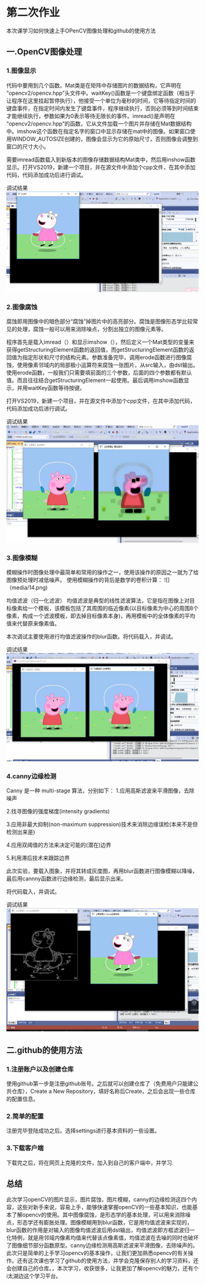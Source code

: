 # 第二次作业
本次课学习如何快速上手OPenCV图像处理和github的使用方法
## 一.OpenCV图像处理
### 1.图像显示
代码中要用到几个函数。Mat类是在矩阵中存储图片的数据结构，它声明在 “opencv2/opencv.hpp”头文件中。waitKey()函数是一个键盘绑定函数（相当于让程序在这里挂起暂停执行），他接受一个单位为毫秒的时间，它等待指定时间的键盘事件，在指定时间内发生了键盘事件，程序继续执行，否则必须等到时间结束才能继续执行，参数如果为0表示等待无限长的事件。imread()是声明在 “opencv2/opencv.hpp”的函数，它从文件加载一个图片并存储在Mat数据结构中。imshow这个函数在指定名字的窗口中显示存储在mat中的图像。如果窗口使用WINDOW_AUTOSIZE创建的，图像会显示为它的原始尺寸，否则图像会调整到窗口的尺寸大小。

需要imread函数载入到新版本的图像存储数据结构Mat类中，然后用inshow函数显示。打开VS2019，新建一个项目，并在源文件中添加个cpp文件，在其中添加代码，代码添加成功后进行调试。

调试结果
![](media/13.png)
### 2.图像腐蚀
腐蚀即用图像中的暗色部分“腐蚀”掉图片中的高亮部分。腐蚀是图像形态学比较常见的处理，腐蚀一般可以用来消除噪点，分割出独立的图像元素等。

程序首先是载入imread（）和显示imshow（），然后定义一个Mat类型的变量来获得getStructuringElement函数的返回值，而getStructuringElement函数的返回值为指定形状和尺寸的结构元素。参数准备完毕，调用erode函数进行图像腐蚀，使用像素邻域内的局部极小运算符来腐蚀一张图片，从src输入，由dst输出。使用erode函数，一般我们只需要填前面的三个参数，后面的四个参数都有默认值。而且往往结合getStructuringElement一起使用。最后调用imshow函数显示，并用waitKey函数等待按键。

打开VS2019，新建一个项目，并在源文件中添加个cpp文件，在其中添加代码，代码添加成功后进行调试。

调试结果
![](media/15.png)
### 3.图像模糊
模糊操作时图像处理中最简单和常用的操作之一，使用该操作的原因之一就为了给图像预处理时减低噪声。 
使用模糊操作的背后是数学的卷积计算： 
![]（media/14.png)

均值滤波（归一化滤波）
均值滤波是典型的线性滤波算法，它是指在图像上对目标像素给一个模板，该模板包括了其周围的临近像素(以目标像素为中心的周围8个像素，构成一个滤波模板，即去掉目标像素本身)，再用模板中的全体像素的平均值来代替原来像素值。 

本次调试主要使用进行均值滤波操作的blur函数。将代码载入，并调试。

调试结果
![](media/16.png)
### 4.canny边缘检测
Canny 是一种 multi-stage 算法，分别如下：
1.应用高斯滤波来平滑图像，去除噪声

2.找寻图像的强度梯度(intensity gradients)

3.应用非最大抑制(non-maximum suppression)技术来消除边缘误检(本来不是但检测出来是)

4.应用双阈值的方法来决定可能的(潜在)边界

5.利用滞后技术来跟踪边界

此次实验，要载入图象，并将其转成灰度图，再用blur函数进行图像模糊以降噪，最后用cannny函数进行边缘检测，最后显示出来。

将代码载入，并调试。

调试结果
![](media/17.png)
## 二.github的使用方法
### 1.注册账户以及创建仓库
 使用github第一步是注册github账号。之后就可以创建仓库了（免费用户只能建公共仓库），Create a New Repository，填好名称后Create，之后会出现一些仓库的配置信息。
### 2.简单的配置
注册完毕登陆成功之后。选择settings进行基本资料的一些设置。
### 3.下载客户端
下载完之后，将在网页上克隆的文件，加入到自己的客户端中，并学习.
## 总结
此次学习openCV的图片显示，图片腐蚀，图片模糊，canny的边缘检测这四个内容，这些对新手来说，容易上手，能够快速掌握openCV的一些基本知识，也能基本了解opencv的使用。其中图像腐蚀，是形态学的基本处理，可以用来消除噪点，形态学还有膨胀处理。图像模糊用到blur函数，它是用均值滤波来实现的，blur函数的作用是对输入的图像均值滤波后用dst输出，均值滤波即方框滤波归一化特例，就是用邻域内像素均值来代替该点像素值，均值滤波在去噪的同时也破坏了图像细节部分函数原型。canny边缘检测用高斯滤波来平滑图像，去除噪声的。此次只是简单的上手学习opencv的基本操作，让我们更加熟悉opencv的有关操作。还有这次课也学习了github的使用方法，并学会克隆保存别人的学习资料，还会创建自己的仓库。，本次学习，收获很多，让我更加了解opencv的魅力，还有个i太湖边这个学习平台。
